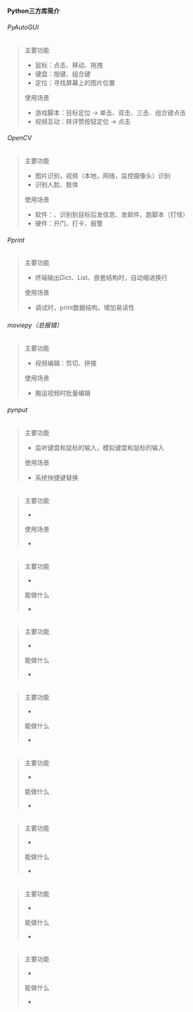 #### Python三方库简介

###### PyAutoGUI

> 主要功能
>
> * 鼠标：点击、移动、拖拽
> * 键盘：按键、组合键
> * 定位：寻找屏幕上的图片位置
>
> 使用场景
>
> * 游戏脚本：目标定位 -> 单击、双击、三击、组合键点击
> * 视频互动：转评赞按钮定位 -> 点击

###### OpenCV

> 主要功能
>
> * 图片识别，视频（本地，网络，监控摄像头）识别
> * 识别人脸、肢体
>
> 使用场景
>
> * 软件：、识别到目标后发信息、发邮件、跑脚本（打怪）
> * 硬件：开门、打卡、报警

###### Pprint

> 主要功能
>
> * 终端输出Dict、List、嵌套结构时，自动缩进换行
>
> 使用场景
>
> * 调试时，print数据结构，增加易读性

###### moviepy（总报错）

> 主要功能
>
> * 视频编辑：剪切、拼接
>
> 使用场景
>
> * 搬运视频时批量编辑

###### pynput

> 主要功能
>
> * 监听键盘和鼠标的输入，模拟键盘和鼠标的输入
>
> 使用场景
>
> * 系统快捷键替换

######

> 主要功能
>
> * 
>
> 使用场景
>
> * 

######

> 主要功能
>
> * 
>
> 能做什么
>
> * 

######

> 主要功能
>
> * 
>
> 能做什么
>
> * 

######

> 主要功能
>
> * 
>
> 能做什么
>
> * 

######

> 主要功能
>
> * 
>
> 能做什么
>
> * 

######

> 主要功能
>
> * 
>
> 能做什么
>
> * 

######

> 主要功能
>
> * 
>
> 能做什么
>
> * 

######

> 主要功能
>
> * 
>
> 能做什么
>
> * 

